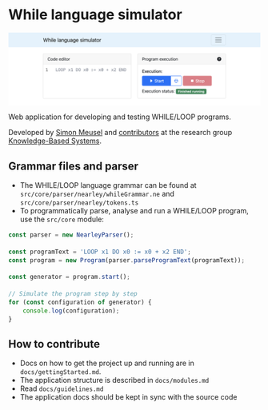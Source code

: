 # While language simulator

<img src=".github/repository-banner.png" align="center"></img>

Web application for developing and testing WHILE/LOOP programs.

Developed by [Simon Meusel](https://simonmeusel.de) and [contributors](https://github.com/knowsys/while-simulator/graphs/contributors)
at the research group [Knowledge-Based Systems](https://iccl.inf.tu-dresden.de/web/Wissensbasierte_Systeme/en).

## Grammar files and parser

-   The WHILE/LOOP language grammar can be found at `src/core/parser/nearley/whileGrammar.ne` and `src/core/parser/nearley/tokens.ts`
-   To programmatically parse, analyse and run a WHILE/LOOP program, use the `src/core` module:

```typescript
const parser = new NearleyParser();

const programText = 'LOOP x1 DO x0 := x0 + x2 END';
const program = new Program(parser.parseProgramText(programText));

const generator = program.start();

// Simulate the program step by step
for (const configuration of generator) {
    console.log(configuration);
}
```

## How to contribute

-   Docs on how to get the project up and running are in `docs/gettingStarted.md`.
-   The application structure is described in `docs/modules.md`
-   Read `docs/guidelines.md`
-   The application docs should be kept in sync with the source code
